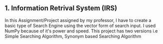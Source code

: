 ## 1. Information Retrival System (IRS)
In this Assignment/Project assigned by my professor, I have to create a basic type of Search Engine using the vector form of search input. I used NumPy because of it's power and speed. This project has two versions i.e Simple Searching Algorithm, Synonym based Searching Algorithm
